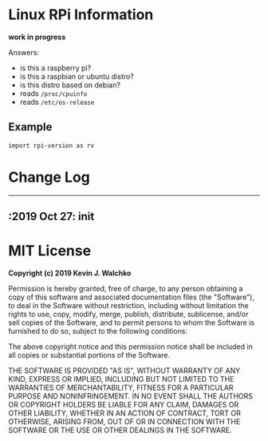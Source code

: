 # Linux RPi Information

**work in progress**

Answers:

- is this a raspberry pi?
- is this a raspbian or ubuntu distro?
- is this distro based on debian?
- reads `/proc/cpuinfo`
- reads `/etc/os-release`

## Example

```
import rpi-version as rv

```

# Change Log

---
:2019 Oct 27: init
---

# MIT License

**Copyright (c) 2019 Kevin J. Walchko**

Permission is hereby granted, free of charge, to any person obtaining a copy
of this software and associated documentation files (the "Software"), to deal
in the Software without restriction, including without limitation the rights
to use, copy, modify, merge, publish, distribute, sublicense, and/or sell
copies of the Software, and to permit persons to whom the Software is
furnished to do so, subject to the following conditions:

The above copyright notice and this permission notice shall be included in all
copies or substantial portions of the Software.

THE SOFTWARE IS PROVIDED "AS IS", WITHOUT WARRANTY OF ANY KIND, EXPRESS OR
IMPLIED, INCLUDING BUT NOT LIMITED TO THE WARRANTIES OF MERCHANTABILITY,
FITNESS FOR A PARTICULAR PURPOSE AND NONINFRINGEMENT. IN NO EVENT SHALL THE
AUTHORS OR COPYRIGHT HOLDERS BE LIABLE FOR ANY CLAIM, DAMAGES OR OTHER
LIABILITY, WHETHER IN AN ACTION OF CONTRACT, TORT OR OTHERWISE, ARISING FROM,
OUT OF OR IN CONNECTION WITH THE SOFTWARE OR THE USE OR OTHER DEALINGS IN THE
SOFTWARE.
